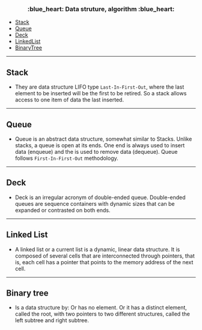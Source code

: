 <h3 align="center">
  :blue_heart: Data struture, algorithm :blue_heart:
</h3>

- [Stack](#stack)
- [Queue](#queue)
- [Deck](#deck)
- [LinkedList](#linked-list)
- [BinaryTree](#binary-tree)



<hr>

<a id="stack"></a>
## Stack

- They are data structure LIFO type `Last-In-First-Out`, where the last element to be inserted will be the first to be retired. So a stack allows access to one item of data the last inserted. 

<hr>

<a id="queue"></a>
## Queue

- Queue is an abstract data structure, somewhat similar to Stacks. Unlike stacks, a queue is open at its ends. One end is always used to insert data (enqueue) and the is used to remove data (dequeue). Queue follows `First-In-First-Out` methodology. 

<hr>

<a id="deck"></a>
## Deck

- Deck is an irregular acronym of double-ended queue. Double-ended queues are sequence containers with dynamic sizes that can be expanded or contrasted on both ends.

<hr>

<a id="linked-list"></a>
## Linked List

- A linked list or a current list is a dynamic, linear data structure. It is composed of several cells that are interconnected through pointers, that is, each cell has a pointer that points to the memory address of the next cell.

<hr>

<a id="binary-tree"></a>
## Binary tree

- Is a data structure by: Or has no element. Or it has a distinct element, called the root, with two pointers to two different structures, called the left subtree and right subtree.
